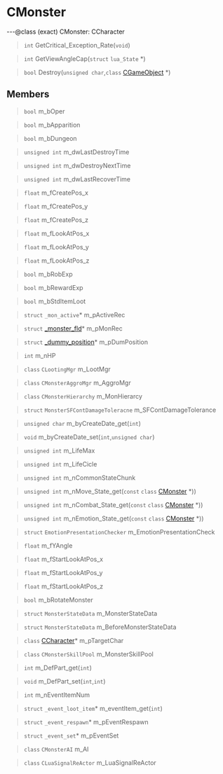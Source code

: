 # CMonster

---@class (exact) CMonster: CCharacter
 
> `int` GetCritical_Exception_Rate(`void`)
 
> `int` GetViewAngleCap(`struct` `lua_State` *)
 
> `bool` Destroy(`unsigned char`,`class` [CGameObject](lua/classes/CGameObject.md) *)
 
## Members
 
> `bool` m_bOper
 
> `bool` m_bApparition
 
> `bool` m_bDungeon
 
> `unsigned int` m_dwLastDestroyTime
 
> `unsigned int` m_dwDestroyNextTime
 
> `unsigned int` m_dwLastRecoverTime
 
> `float` m_fCreatePos_x
 
> `float` m_fCreatePos_y
 
> `float` m_fCreatePos_z
 
> `float` m_fLookAtPos_x
 
> `float` m_fLookAtPos_y
 
> `float` m_fLookAtPos_z
 
> `bool` m_bRobExp
 
> `bool` m_bRewardExp
 
> `bool` m_bStdItemLoot
 
> `struct` `_mon_active`* m_pActiveRec
 
> `struct` [_monster_fld](lua/classes/_monster_fld.md)* m_pMonRec
 
> `struct` [_dummy_position](lua/classes/_dummy_position.md)* m_pDumPosition
 
> `int` m_nHP
 
> `class` `CLootingMgr` m_LootMgr
 
> `class` `CMonsterAggroMgr` m_AggroMgr
 
> `class` `CMonsterHierarchy` m_MonHierarcy
 
> `struct` `MonsterSFContDamageToleracne` m_SFContDamageTolerance
 
> `unsigned char` m_byCreateDate_get(`int`)
 
> `void` m_byCreateDate_set(`int`,`unsigned char`)
 
> `unsigned int` m_LifeMax
 
> `unsigned int` m_LifeCicle
 
> `unsigned int` m_nCommonStateChunk
 
> `unsigned int` m_nMove_State_get(`const` `class` [CMonster](lua/classes/CMonster.md) *))
 
> `unsigned int` m_nCombat_State_get(`const` `class` [CMonster](lua/classes/CMonster.md) *))
 
> `unsigned int` m_nEmotion_State_get(`const` `class` [CMonster](lua/classes/CMonster.md) *))
 
> `struct` `EmotionPresentationChecker` m_EmotionPresentationCheck
 
> `float` m_fYAngle
 
> `float` m_fStartLookAtPos_x
 
> `float` m_fStartLookAtPos_y
 
> `float` m_fStartLookAtPos_z
 
> `bool` m_bRotateMonster
 
> `struct` `MonsterStateData` m_MonsterStateData
 
> `struct` `MonsterStateData` m_BeforeMonsterStateData
 
> `class` [CCharacter](lua/classes/CCharacter.md)* m_pTargetChar
 
> `class` `CMonsterSkillPool` m_MonsterSkillPool
 
> `int` m_DefPart_get(`int`)
 
> `void` m_DefPart_set(`int`,`int`)
 
> `int` m_nEventItemNum
 
> `struct` `_event_loot_item`* m_eventItem_get(`int`)
 
> `struct` `_event_respawn`* m_pEventRespawn
 
> `struct` `_event_set`* m_pEventSet
 
> `class` `CMonsterAI` m_AI
 
> `class` `CLuaSignalReActor` m_LuaSignalReActor
 
